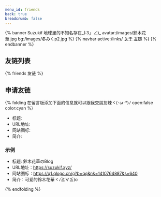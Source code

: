 ```yaml
---
menu_id: friends
back: true
breadcrumb: false
---
```


{% banner Suzukif 地球里的不知名存在_(:3」∠)_ avatar:/images/鈴木花華.jpg bg:/images/冬みくp2.jpg %}
{% navbar active:/links/ [关于](/about/) [友链](/links/) %}
{% endbanner %}

## 友链列表

{% friends 友链 %}

## 申请友链
{% folding 在留言板添加下面的信息就可以跟我交朋友辣ヾ⁠(⁠･⁠ω⁠･⁠*⁠)⁠ﾉ open:false color:cyan %}

- 标题:
- URL地址:
- 网站图标:
- 简介:

### 示例
- 标题: 鈴木花華のBlog
- URL地址：https://suzukif.xyz/
- 网站图标：https://q1.qlogo.cn/g?b=qq&nk=1410764887&s=640
- 简介：可爱的鈴木花華ヾﾉ≧∀≦)o

{% endfolding %}
